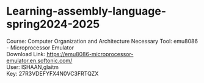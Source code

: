 # Learning-assembly-language-spring2024-2025
Course: Computer Organization and Architecture
Necessary Tool: emu8086 - Microprocessor Emulator<br>
Download  Link: https://emu8086-microprocessor-emulator.en.softonic.com/<br>
User: ISHAAN,glaitm<br>
Key: 27R3VDEFYFX4N0VC3FRTQZX

